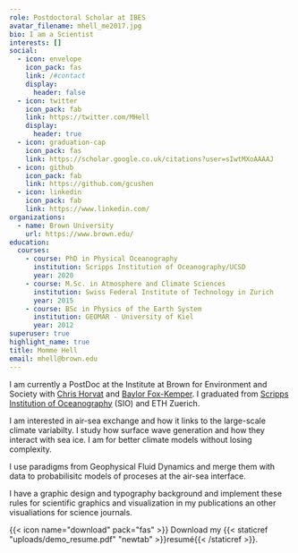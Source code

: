 ```yaml
---
role: Postdoctoral Scholar at IBES
avatar_filename: mhell_me2017.jpg
bio: I am a Scientist
interests: []
social:
  - icon: envelope
    icon_pack: fas
    link: /#contact
    display:
      header: false
  - icon: twitter
    icon_pack: fab
    link: https://twitter.com/MHell
    display:
      header: true
  - icon: graduation-cap
    icon_pack: fas
    link: https://scholar.google.co.uk/citations?user=sIwtMXoAAAAJ
  - icon: github
    icon_pack: fab
    link: https://github.com/gcushen
  - icon: linkedin
    icon_pack: fab
    link: https://www.linkedin.com/
organizations:
  - name: Brown University
    url: https://www.brown.edu/
education:
  courses:
    - course: PhD in Physical Oceanography
      institution: Scripps Institution of Oceanography/UCSD
      year: 2020
    - course: M.Sc. in Atmosphere and Climate Sciences
      institution: Swiss Federal Institute of Technology in Zurich
      year: 2015
    - course: BSc in Physics of the Earth System
      institution: GEOMAR - University of Kiel
      year: 2012
superuser: true
highlight_name: true
title: Momme Hell
email: mhell@brown.edu
---
```

I am currently a PostDoc at the Institute at Brown for Environment and Society with [Chris Horvat](http://www.chrv.at) and [Baylor Fox-Kemper](http://www.geo.brown.edu/research/Fox-Kemper/). I graduated from [Scripps Institution of Oceanography](https://scripps.ucsd.edu) (SIO) and ETH Zuerich.

I am interested in air-sea exchange and how it links to the large-scale climate variabilty. I study how surface wave generation and how they interact with sea ice. I am for better climate models without losing complexity.

I use paradigms from Geophysical Fluid Dynamics and merge them with data to probabilisitc models of proceses at the air-sea interface.

I have a graphic design and typography background and implement these rules for scientific graphics and visualization in my publications an other visualiations for science journals.

{{< icon name="download" pack="fas" >}} Download my {{< staticref "uploads/demo_resume.pdf" "newtab" >}}resumé{{< /staticref >}}.